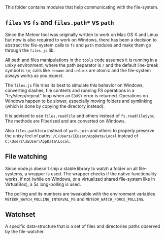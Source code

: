 This folder contains modules that help communicating with the file-system.

## `files` vs `fs` and `files.path*` vs `path`

Since the Meteor tool was originally written to work on Mac OS X and Linux but
now is also required to work on Windows, there has been a decision to abstract
the file-system calls to `fs` and `path` modules and make them go through the
`files.js` lib.

All path and files manipulations in the `tools` code assumes it is running in a
unixy environment, where the path separator is `/` and the default line-break
symbol is `\n`; calls like `rename` and `unlink` are atomic and the file-system 
always works as you expect.

The `files.js` file tries its best to simulate this behavior on Windows,
converting slashes, file contents and running FS operations in a
"try/sleep/repeat" loop when an `EBUSY` error is returned. Operations on Windows
happen to be slower, especially moving folders and symlinking (which is done by
copying the directory instead).

It is advised to use `files.readFile` and others instead of
`fs.readFileSync`. The methods are Fiberized and are converted on Windows.

Also `files.pathJoin` instead of `path.join` and others to properly preserve the
unixy feel of paths: `/C/Users/IEUser/AppData/Local` instead of
`C:\Users\IEUser\AppData\Local`.

## File watching

Since node.js doesn't ship a stable library to watch a folder on all
file-systems, a wrapper is used. The wrapper checks if the native functionality
works, if not (while on Windows, or a virtualized shared file-system like in
VirtualBox), a 5s long-polling is used.

The polling and its numbers are tweakable with the environment variables
`METEOR_WATCH_POLLING_INTERVAL_MS` and `METEOR_WATCH_FORCE_POLLING`.

## Watchset

A specific data-structure that is a set of files and directories paths observed
by the file-watcher.
